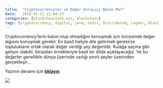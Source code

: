 ```yaml
---
title:  "Cryptocurrencyler ve Değer Anlayışı Balon Mu?"
date:   2018-01-11 12:04:23
categories: [blockchainturk.net, blockchain]
tags: [cryptocurrency, digital, java, nedir, Distributed, Legder, Blockchain, Bitcoin, utxo, Block, Mehmet Cem Yücel, Mehmet, Cem, Yucel, Yücel, blockchainturk, blockchainturk.net]
---
```


Cryptocurrency’lerin balon olup olmadığını konuşmak için öncesinde değer algısını konuşmak gerekir. En basit haliyle dile getirmek gerekirse toplulukların ortak olarak değer verdiği şey değerlidir. Kulağa saçma gibi geliyor olabilir, birazdan örnekleriyle basit bir dilde açıklayacağız. Ve bu değerler genellikle dünya üzerinde varlığı sınırlı şeyler üzerinden gerçekleşir...

Yazının devamı için  [**tıklayın**](https://medium.com/blockchainturk/cryptocurrencyler-balon-mu-998f755e8eca)

![](https://cdn-images-1.medium.com/max/800/1*Jp8ajkGPZN3zBo5jL8dXtg.jpeg)
